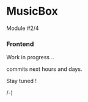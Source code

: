 MusicBox
========

Module #2/4 

### Frontend



Work in progress ..

commits next hours and days.

Stay tuned ! 

/-) 
